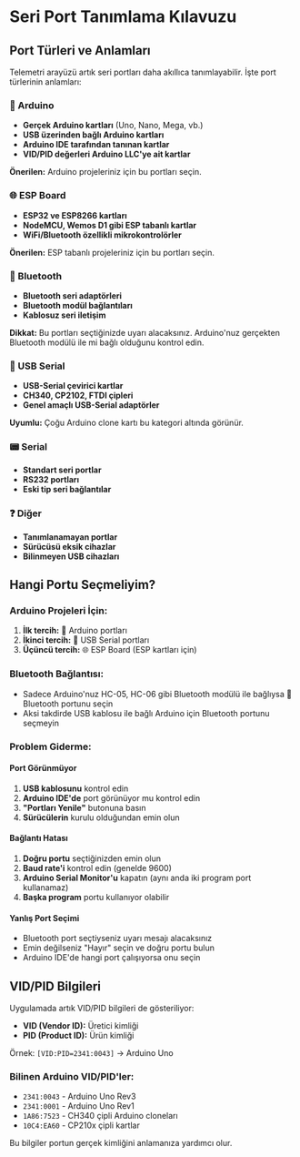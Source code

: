 # Seri Port Tanımlama Kılavuzu

## Port Türleri ve Anlamları

Telemetri arayüzü artık seri portları daha akıllıca tanımlayabilir. İşte port türlerinin anlamları:

### 🔧 Arduino
- **Gerçek Arduino kartları** (Uno, Nano, Mega, vb.)
- **USB üzerinden bağlı Arduino kartları**
- **Arduino IDE tarafından tanınan kartlar**
- **VID/PID değerleri Arduino LLC'ye ait kartlar**

**Önerilen:** Arduino projeleriniz için bu portları seçin.

### 🌐 ESP Board  
- **ESP32 ve ESP8266 kartları**
- **NodeMCU, Wemos D1 gibi ESP tabanlı kartlar**
- **WiFi/Bluetooth özellikli mikrokontrolörler**

**Önerilen:** ESP tabanlı projeleriniz için bu portları seçin.

### 📶 Bluetooth
- **Bluetooth seri adaptörleri**
- **Bluetooth modül bağlantıları**
- **Kablosuz seri iletişim**

**Dikkat:** Bu portları seçtiğinizde uyarı alacaksınız. Arduino'nuz gerçekten Bluetooth modülü ile mi bağlı olduğunu kontrol edin.

### 🔌 USB Serial
- **USB-Serial çevirici kartlar**
- **CH340, CP2102, FTDI çipleri**
- **Genel amaçlı USB-Serial adaptörler**

**Uyumlu:** Çoğu Arduino clone kartı bu kategori altında görünür.

### 📟 Serial
- **Standart seri portlar**
- **RS232 portları**
- **Eski tip seri bağlantılar**

### ❓ Diğer
- **Tanımlanamayan portlar**
- **Sürücüsü eksik cihazlar**
- **Bilinmeyen USB cihazları**

## Hangi Portu Seçmeliyim?

### Arduino Projeleri İçin:
1. **İlk tercih:** 🔧 Arduino portları
2. **İkinci tercih:** 🔌 USB Serial portları
3. **Üçüncü tercih:** 🌐 ESP Board (ESP kartları için)

### Bluetooth Bağlantısı:
- Sadece Arduino'nuz HC-05, HC-06 gibi Bluetooth modülü ile bağlıysa 📶 Bluetooth portunu seçin
- Aksi takdirde USB kablosu ile bağlı Arduino için Bluetooth portunu seçmeyin

### Problem Giderme:

#### Port Görünmüyor
1. **USB kablosunu** kontrol edin
2. **Arduino IDE'de** port görünüyor mu kontrol edin
3. **"Portları Yenile"** butonuna basın
4. **Sürücülerin** kurulu olduğundan emin olun

#### Bağlantı Hatası
1. **Doğru portu** seçtiğinizden emin olun
2. **Baud rate'i** kontrol edin (genelde 9600)
3. **Arduino Serial Monitor'u** kapatın (aynı anda iki program port kullanamaz)
4. **Başka program** portu kullanıyor olabilir

#### Yanlış Port Seçimi
- Bluetooth port seçtiyseniz uyarı mesajı alacaksınız
- Emin değilseniz "Hayır" seçin ve doğru portu bulun
- Arduino IDE'de hangi port çalışıyorsa onu seçin

## VID/PID Bilgileri

Uygulamada artık VID/PID bilgileri de gösteriliyor:
- **VID (Vendor ID):** Üretici kimliği
- **PID (Product ID):** Ürün kimliği

Örnek: `[VID:PID=2341:0043]` → Arduino Uno

### Bilinen Arduino VID/PID'ler:
- `2341:0043` - Arduino Uno Rev3
- `2341:0001` - Arduino Uno Rev1
- `1A86:7523` - CH340 çipli Arduino cloneları
- `10C4:EA60` - CP210x çipli kartlar

Bu bilgiler portun gerçek kimliğini anlamanıza yardımcı olur.